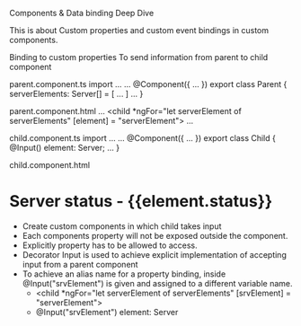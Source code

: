 Components & Data binding Deep Dive

This is about Custom properties and custom  event bindings in custom components.

Binding to custom properties
To send information from parent to child component

parent.component.ts
import ...
...
@Component({ ... })
export class Parent {
    serverElements: Server[] = [ ... ]
    ...
}

parent.component.html
...
<child *ngFor="let serverElement of serverElements" [element] = "serverElement"></child>
...

child.component.ts
import ...
...
@Component({ ... })
export class Child {
    @Input() element: Server;
    ...
}

child.component.html
<h1>Server status - {{element.status}}</h1>


-   Create custom components in which child takes input
-   Each components property will not be exposed outside the component.
-   Explicitly property has to be allowed to access.
-   Decorator Input is used to achieve explicit implementation of accepting input from a parent component
-   To achieve an alias name for a property binding, inside @Input("srvElement") is given and assigned to a different variable name.
    -   <child *ngFor="let serverElement of serverElements" [srvElement] = "serverElement"></child>
    -   @Input("srvElement") element: Server